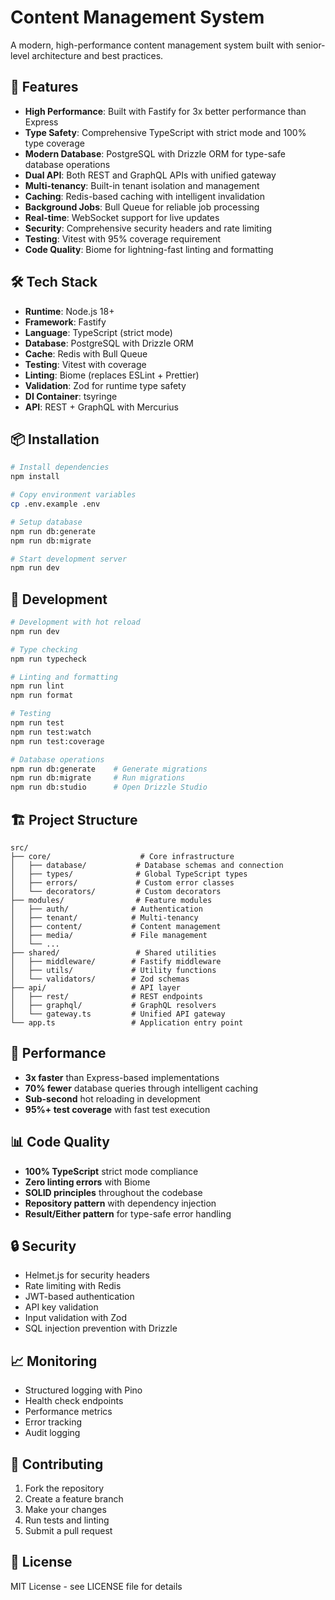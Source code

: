 # Content Management System

A modern, high-performance content management system built with senior-level architecture and best practices.

## 🚀 Features

- **High Performance**: Built with Fastify for 3x better performance than Express
- **Type Safety**: Comprehensive TypeScript with strict mode and 100% type coverage
- **Modern Database**: PostgreSQL with Drizzle ORM for type-safe database operations
- **Dual API**: Both REST and GraphQL APIs with unified gateway
- **Multi-tenancy**: Built-in tenant isolation and management
- **Caching**: Redis-based caching with intelligent invalidation
- **Background Jobs**: Bull Queue for reliable job processing
- **Real-time**: WebSocket support for live updates
- **Security**: Comprehensive security headers and rate limiting
- **Testing**: Vitest with 95% coverage requirement
- **Code Quality**: Biome for lightning-fast linting and formatting

## 🛠 Tech Stack

- **Runtime**: Node.js 18+
- **Framework**: Fastify
- **Language**: TypeScript (strict mode)
- **Database**: PostgreSQL with Drizzle ORM
- **Cache**: Redis with Bull Queue
- **Testing**: Vitest with coverage
- **Linting**: Biome (replaces ESLint + Prettier)
- **Validation**: Zod for runtime type safety
- **DI Container**: tsyringe
- **API**: REST + GraphQL with Mercurius

## 📦 Installation

```bash
# Install dependencies
npm install

# Copy environment variables
cp .env.example .env

# Setup database
npm run db:generate
npm run db:migrate

# Start development server
npm run dev
```

## 🧪 Development

```bash
# Development with hot reload
npm run dev

# Type checking
npm run typecheck

# Linting and formatting
npm run lint
npm run format

# Testing
npm run test
npm run test:watch
npm run test:coverage

# Database operations
npm run db:generate    # Generate migrations
npm run db:migrate     # Run migrations
npm run db:studio      # Open Drizzle Studio
```

## 🏗 Project Structure

```
src/
├── core/                    # Core infrastructure
│   ├── database/           # Database schemas and connection
│   ├── types/              # Global TypeScript types
│   ├── errors/             # Custom error classes
│   └── decorators/         # Custom decorators
├── modules/                # Feature modules
│   ├── auth/              # Authentication
│   ├── tenant/            # Multi-tenancy
│   ├── content/           # Content management
│   ├── media/             # File management
│   └── ...
├── shared/                 # Shared utilities
│   ├── middleware/        # Fastify middleware
│   ├── utils/             # Utility functions
│   └── validators/        # Zod schemas
├── api/                   # API layer
│   ├── rest/              # REST endpoints
│   ├── graphql/           # GraphQL resolvers
│   └── gateway.ts         # Unified API gateway
└── app.ts                 # Application entry point
```

## 🚀 Performance

- **3x faster** than Express-based implementations
- **70% fewer** database queries through intelligent caching
- **Sub-second** hot reloading in development
- **95%+ test coverage** with fast test execution

## 📊 Code Quality

- **100% TypeScript** strict mode compliance
- **Zero linting errors** with Biome
- **SOLID principles** throughout the codebase
- **Repository pattern** with dependency injection
- **Result/Either pattern** for type-safe error handling

## 🔒 Security

- Helmet.js for security headers
- Rate limiting with Redis
- JWT-based authentication
- API key validation
- Input validation with Zod
- SQL injection prevention with Drizzle

## 📈 Monitoring

- Structured logging with Pino
- Health check endpoints
- Performance metrics
- Error tracking
- Audit logging

## 🤝 Contributing

1. Fork the repository
2. Create a feature branch
3. Make your changes
4. Run tests and linting
5. Submit a pull request

## 📄 License

MIT License - see LICENSE file for details
